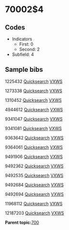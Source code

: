 # 70002$4

## Codes

-   Indicators
    -   First: 0
    -   Second: 2
-   Subfield: 4

## Sample bibs

1225432 [Quicksearch](https://search.library.yale.edu/catalog/1225432) [VXWS](http://prodorbis.library.yale.edu:7014/vxws/GetHoldingsService?bibId=1225432)

1273338 [Quicksearch](https://search.library.yale.edu/catalog/1273338) [VXWS](http://prodorbis.library.yale.edu:7014/vxws/GetHoldingsService?bibId=1273338)

1310452 [Quicksearch](https://search.library.yale.edu/catalog/1310452) [VXWS](http://prodorbis.library.yale.edu:7014/vxws/GetHoldingsService?bibId=1310452)

4944612 [Quicksearch](https://search.library.yale.edu/catalog/4944612) [VXWS](http://prodorbis.library.yale.edu:7014/vxws/GetHoldingsService?bibId=4944612)

9341047 [Quicksearch](https://search.library.yale.edu/catalog/9341047) [VXWS](http://prodorbis.library.yale.edu:7014/vxws/GetHoldingsService?bibId=9341047)

9341081 [Quicksearch](https://search.library.yale.edu/catalog/9341081) [VXWS](http://prodorbis.library.yale.edu:7014/vxws/GetHoldingsService?bibId=9341081)

9363642 [Quicksearch](https://search.library.yale.edu/catalog/9363642) [VXWS](http://prodorbis.library.yale.edu:7014/vxws/GetHoldingsService?bibId=9363642)

9364061 [Quicksearch](https://search.library.yale.edu/catalog/9364061) [VXWS](http://prodorbis.library.yale.edu:7014/vxws/GetHoldingsService?bibId=9364061)

9491906 [Quicksearch](https://search.library.yale.edu/catalog/9491906) [VXWS](http://prodorbis.library.yale.edu:7014/vxws/GetHoldingsService?bibId=9491906)

9492362 [Quicksearch](https://search.library.yale.edu/catalog/9492362) [VXWS](http://prodorbis.library.yale.edu:7014/vxws/GetHoldingsService?bibId=9492362)

9492535 [Quicksearch](https://search.library.yale.edu/catalog/9492535) [VXWS](http://prodorbis.library.yale.edu:7014/vxws/GetHoldingsService?bibId=9492535)

9492684 [Quicksearch](https://search.library.yale.edu/catalog/9492684) [VXWS](http://prodorbis.library.yale.edu:7014/vxws/GetHoldingsService?bibId=9492684)

9492694 [Quicksearch](https://search.library.yale.edu/catalog/9492694) [VXWS](http://prodorbis.library.yale.edu:7014/vxws/GetHoldingsService?bibId=9492694)

11968112 [Quicksearch](https://search.library.yale.edu/catalog/11968112) [VXWS](http://prodorbis.library.yale.edu:7014/vxws/GetHoldingsService?bibId=11968112)

12187203 [Quicksearch](https://search.library.yale.edu/catalog/12187203) [VXWS](http://prodorbis.library.yale.edu:7014/vxws/GetHoldingsService?bibId=12187203)

**Parent topic:**[700](../../tags/700/700.md)

